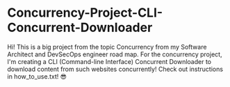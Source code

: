 # Concurrency-Project-CLI-Concurrent-Downloader
Hi! This is a big project from the topic Concurrency from my Software Architect and DevSecOps engineer road map. For the concurrency project, I'm creating a CLI (Command-line Interface) Concurrent Downloader to download content from such websites concurrently! Check out instructions in how_to_use.txt! 😎

